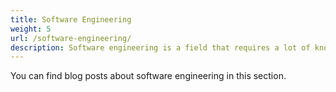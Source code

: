 ```yaml
---
title: Software Engineering
weight: 5
url: /software-engineering/
description: Software engineering is a field that requires a lot of knowledge and experience. You can find blog posts about software engineering in this section.
---
```


You can find blog posts about software engineering in this section.
